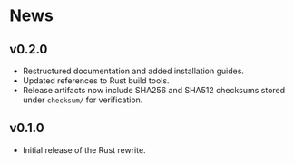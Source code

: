 # News

## v0.2.0
- Restructured documentation and added installation guides.
- Updated references to Rust build tools.
- Release artifacts now include SHA256 and SHA512 checksums stored under `checksum/` for verification.

## v0.1.0
- Initial release of the Rust rewrite.
